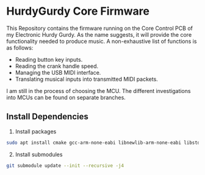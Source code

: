 # HurdyGurdy Core Firmware

This Repository contains the firmware running on the Core Control PCB of my Electronic Hurdy Gurdy.
As the name suggests, it will provide the core functionality needed to produce music.
A non-exhaustive list of functions is as follows: 

* Reading button key inputs.
* Reading the crank handle speed.
* Managing the USB MIDI interface.
* Translating musical inputs into transmitted MIDI packets.

I am still in the process of choosing the MCU.
The different investigations into MCUs can be found on separate branches. 

## Install Dependencies
1. Install packages
```bash
sudo apt install cmake gcc-arm-none-eabi libnewlib-arm-none-eabi libstdc++-arm-none-eabi-newlib
```

2. Install submodules
```bash
git submodule update --init --recursive -j4
```
